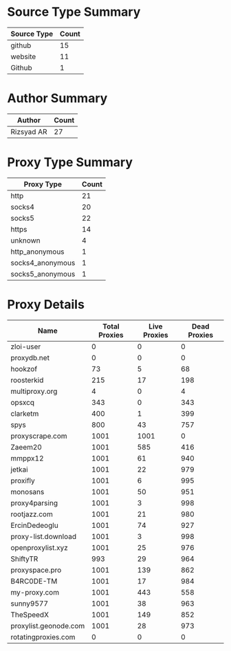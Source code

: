 # Source Type Summary

| Source Type | Count |
|-------------|-------|
| github | 15 |
| website | 11 |
| Github | 1 |


# Author Summary

| Author | Count |
|--------|-------|
| Rizsyad AR | 27 |


# Proxy Type Summary

| Proxy Type | Count |
|------------|-------|
| http | 21 |
| socks4 | 20 |
| socks5 | 22 |
| https | 14 |
| unknown | 4 |
| http_anonymous | 1 |
| socks4_anonymous | 1 |
| socks5_anonymous | 1 |


# Proxy Details

| Name | Total Proxies | Live Proxies | Dead Proxies |
|------|---------------|--------------|---------------|
| zloi-user | 0 | 0 | 0 |
| proxydb.net | 0 | 0 | 0 |
| hookzof | 73 | 5 | 68 |
| roosterkid | 215 | 17 | 198 |
| multiproxy.org | 4 | 0 | 4 |
| opsxcq | 343 | 0 | 343 |
| clarketm | 400 | 1 | 399 |
| spys | 800 | 43 | 757 |
| proxyscrape.com | 1001 | 1001 | 0 |
| Zaeem20 | 1001 | 585 | 416 |
| mmppx12 | 1001 | 61 | 940 |
| jetkai | 1001 | 22 | 979 |
| proxifly | 1001 | 6 | 995 |
| monosans | 1001 | 50 | 951 |
| proxy4parsing | 1001 | 3 | 998 |
| rootjazz.com | 1001 | 21 | 980 |
| ErcinDedeoglu | 1001 | 74 | 927 |
| proxy-list.download | 1001 | 3 | 998 |
| openproxylist.xyz | 1001 | 25 | 976 |
| ShiftyTR | 993 | 29 | 964 |
| proxyspace.pro | 1001 | 139 | 862 |
| B4RC0DE-TM | 1001 | 17 | 984 |
| my-proxy.com | 1001 | 443 | 558 |
| sunny9577 | 1001 | 38 | 963 |
| TheSpeedX | 1001 | 149 | 852 |
| proxylist.geonode.com | 1001 | 28 | 973 |
| rotatingproxies.com | 0 | 0 | 0 |
